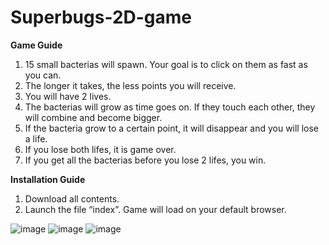 # Superbugs-2D-game

**Game Guide**
1. 15 small bacterias will spawn. Your goal is to click on them as fast as you can.
2. The longer it takes, the less points you will receive.
3. You will have 2 lives.
4. The bacterias will grow as time goes on. If they touch each other, they will combine and become bigger.
5. If the bacteria grow to a certain point, it will disappear and you will lose a life.
6. If you lose both lifes, it is game over.
7. If you get all the bacterias before you lose 2 lifes, you win.

**Installation Guide**
1) Download all contents.
2) Launch the file “index”. Game will load on your default browser.

![image](https://github.com/LaWunn/Superbugs-2D-game/assets/77289968/cceea60c-9ca6-40d2-9e4f-d4407024ec6e)
![image](https://github.com/LaWunn/Superbugs-2D-game/assets/77289968/4a5ad796-c1e1-48a6-b660-c60375c18bfb)
![image](https://github.com/LaWunn/Superbugs-2D-game/assets/77289968/3ab87892-9140-4e3c-b551-d5dbb9e962e2)
